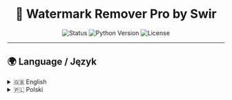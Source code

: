 <h1 align="center">🎥 Watermark Remover Pro by Swir</h1>

<p align="center">
  <img src="https://img.shields.io/badge/status-stable-success?style=flat-square" alt="Status">
  <img src="https://img.shields.io/badge/python-3.8+-blue.svg?style=flat-square" alt="Python Version">
  <img src="https://img.shields.io/github/license/mashape/apistatus.svg?style=flat-square" alt="License">
</p>

---

## 🌍 Language / Język
<details>
<summary>🇬🇧 English</summary>

### 📌 Description
**Watermark Remover Pro** is an advanced desktop application to remove watermarks from video files. Featuring support for various inpainting algorithms, manual area selection, and batch processing, it makes cleaning videos quick and effective.

### 🚀 Features
- GUI built with `ttkbootstrap` for a modern look.
- Manual and automatic watermark area selection.
- Supports: Telea, Navier-Stokes, and adaptive blend method.
- Batch processing of multiple files.
- Live preview during processing.
- Optional post-processing: sharpening, denoising, color correction.

### ⚙️ Requirements
- Python 3.8 or newer
- FFmpeg (must be installed and added to PATH)
- Required Python packages:
```bash
pip install opencv-python numpy pillow ttkbootstrap
```

### ▶️ How to Run
```bash
python watermark remover.py
```

</details>

<details>
<summary>🇵🇱 Polski</summary>

### 📌 Opis
**Watermark Remover Pro** to zaawansowana aplikacja desktopowa do usuwania znaków wodnych z plików wideo. Dzięki wsparciu dla wielu metod inpaintingu, ręcznemu wyborowi obszarów oraz wsadowemu przetwarzaniu — pozwala z łatwością usunąć niechciane elementy z nagrań.

### 🚀 Funkcje
- Graficzny interfejs użytkownika (GUI) oparty na `ttkbootstrap`.
- Ręczne i automatyczne wykrywanie obszarów znaków wodnych.
- Wsparcie dla metod: Telea, Navier-Stokes, miks adaptacyjny.
- Przetwarzanie wielu plików (tryb wsadowy).
- Podgląd wideo podczas przetwarzania.
- Dodatkowe opcje: wyostrzanie, redukcja szumów, korekcja kolorów.

### ⚙️ Wymagania
- Python 3.8 lub nowszy
- FFmpeg (musi być zainstalowany i dodany do PATH)
- Wymagane biblioteki:
```bash
pip install opencv-python numpy pillow ttkbootstrap
```

### ▶️ Uruchomienie
```bash
python watermark remover.py
```

</details>
